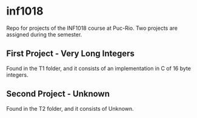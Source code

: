 inf1018
=======

Repo for projects of the INF1018 course at Puc-Rio. Two projects are assigned during the semester. 

First Project - Very Long Integers
----------------------------------
Found in the T1 folder, and it consists of an implementation in C of 16 byte integers.

Second Project - Unknown
------------------------
Found in the T2 folder, and it consists of Unknown.
